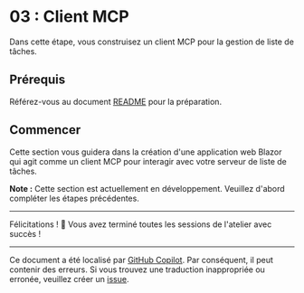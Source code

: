 # 03 : Client MCP

Dans cette étape, vous construisez un client MCP pour la gestion de liste de tâches.

## Prérequis

Référez-vous au document [README](../README.md#prerequisites) pour la préparation.

## Commencer

Cette section vous guidera dans la création d'une application web Blazor qui agit comme un client MCP pour interagir avec votre serveur de liste de tâches.

**Note :** Cette section est actuellement en développement. Veuillez d'abord compléter les étapes précédentes.

---

Félicitations ! 🎉 Vous avez terminé toutes les sessions de l'atelier avec succès !

---

Ce document a été localisé par [GitHub Copilot](https://docs.github.com/copilot/about-github-copilot/what-is-github-copilot). Par conséquent, il peut contenir des erreurs. Si vous trouvez une traduction inappropriée ou erronée, veuillez créer un [issue](../../../../../issues).
